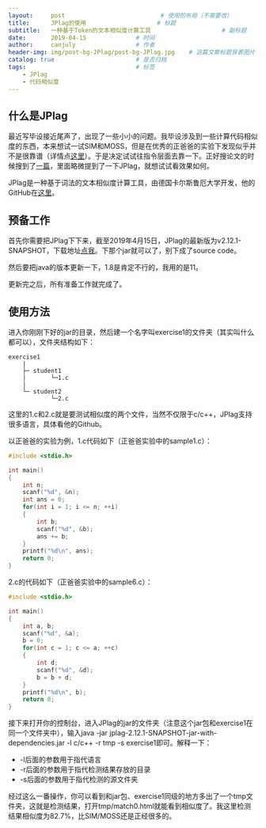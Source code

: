 ```yaml
---
layout:     post                           # 使用的布局（不需要改）
title:      JPlag的使用                    # 标题 
subtitle:   一种基于Token的文本相似度计算工具                    # 副标题
date:       2019-04-15              # 时间
author:     canjuly                 # 作者
header-img: img/post-bg-JPlag/post-bg-JPlag.jpg    # 这篇文章标题背景图片
catalog: true                       # 是否归档
tags:                               # 标签
    - JPlag
    - 代码相似度
---
```


## 什么是JPlag

最近写毕设接近尾声了，出现了一些小小的问题。我毕设涉及到一些计算代码相似度的东西，本来想试一试SIM和MOSS，但是在优秀的正爸爸的实验下发现似乎并不是很靠谱（详情点[这里](https://tautcony.xyz/2018/01/06/moss-and-sim/)）。于是决定试试往指令层面去靠一下。正好搜论文的时候搜到了[一篇](http://educg.net/docs/buaasimpaper.pdf)，里面略微提到了一下JPlag，就想试试看效果如何。

JPlag是一种基于词法的文本相似度计算工具，由德国卡尔斯鲁厄大学开发，他的GitHub在[这里](https://github.com/jplag/jplag)。

## 预备工作

首先你需要把JPlag下下来，截至2019年4月15日，JPlag的最新版为v2.12.1-SNAPSHOT，下载地址[点我](https://github.com/jplag/jplag/releases/tag/v2.12.1-SNAPSHOT)。下那个jar就可以了，别下成了source code。

然后要把java的版本更新一下，1.8是肯定不行的，我用的是11。

更新完之后，所有准备工作就完成了。

## 使用方法

进入你刚刚下好的jar的目录，然后建一个名字叫exercise1的文件夹（其实叫什么都可以），文件夹结构如下：
```
exercise1
    |
    ├─ student1
    |       └─1.c
    | 
    └─ student2
            └─2.c
```
这里的1.c和2.c就是要测试相似度的两个文件，当然不仅限于c/c++，JPlag支持很多语言，具体看他的Github。

以正爸爸的实验为例，1.c代码如下（正爸爸实验中的sample1.c）：
```c
#include <stdio.h>

int main()
{
    int n;
    scanf("%d", &n);
    int ans = 0;
    for(int i = 1; i <= n; ++i)
    {
        int b;
        scanf("%d", &b);
        ans += b;
    }
    printf("%d\n", ans);
    return 0;
}
```

2.c的代码如下（正爸爸实验中的sample6.c）：
```c
#include <stdio.h>

int main()
{
    int a, b;
    scanf("%d", &a);
    b = 0;
    for(int c = 1; c <= a; ++c)
    {
        int d;
        scanf("%d", &d);
        b = b + d;
    }
    printf("%d\n", b);
    return 0;
}
```

接下来打开你的控制台，进入JPlag的jar的文件夹（注意这个jar包和exercise1在同一个文件夹中），输入java -jar jplag-2.12.1-SNAPSHOT-jar-with-dependencies.jar -l c/c++ -r tmp -s exercise1即可。解释一下：

* -l后面的参数用于指代语言
* -r后面的参数用于指代检测结果存放的目录
* -s后面的参数用于指代检测的源文件夹

经过这么一番操作，你可以看到和jar包、exercise1同级的地方多出了一个tmp文件夹，这就是检测结果，打开tmp/match0.html就能看到相似度了。我这里检测结果相似度为82.7%，比SIM/MOSS还是正经很多的。